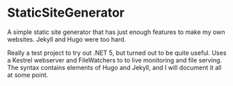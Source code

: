 # StaticSiteGenerator
A simple static site generator that has just enough features to make my own websites. Jekyll and Hugo were too hard.

Really a test project to try out .NET 5, but turned out to be quite useful. Uses a Kestrel webserver and FileWatchers to to live monitoring and file serving. The syntax contains elements of Hugo and Jekyll, and I will document it all at some point.
